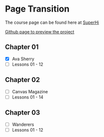 # Page Transition

The course page can be found here at [SuperHi](https://www.superhi.com/catalog/smooth-page-transitions-effects/ava-sherry)

[Github page to preview the project](https://hazim.github.io/pagetransition/)

## Chapter 01
- [x] Ava Sherry
- [ ] Lessons 01 - 12

## Chapter 02
- [ ] Canvas Magazine
- [ ] Lessons 01 - 14

## Chapter 03 
- [ ] Wanderers
- [ ] Lessons 01 - 12

